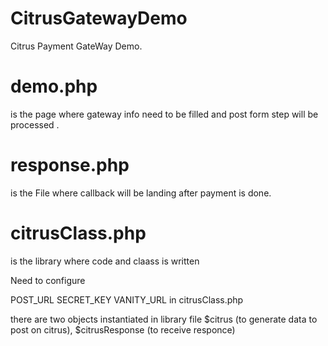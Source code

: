 # CitrusGatewayDemo
Citrus Payment GateWay Demo.


# demo.php 
is the page where gateway info need to be filled and post form step will be processed .

# response.php 
is the File where callback will be landing after payment is done.


#  citrusClass.php 
is the library where code and claass is written 

Need to configure 

POST_URL
SECRET_KEY
VANITY_URL   in citrusClass.php

there are two objects instantiated in library file 	$citrus (to generate data to post on citrus), $citrusResponse (to receive responce)
